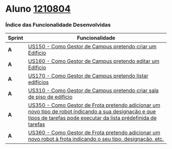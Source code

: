 **Aluno [1210804](./)**
========================

### Índice das Funcionalidade Desenvolvidas ###

| Sprint | Funcionalidade                                                                                                                                                                      |
|--------|-------------------------------------------------------------------------------------------------------------------------------------------------------------------------------------|
|  **A**  | [US150 - Como Gestor de Campus pretendo criar um Edificio](US150/readme.md)                                                                                  |
|  **A**  | [US160 - Como Gestor de Campus pretendo editar um Edificio](US160/readme.md)                                                                                       |
|  **A**  | [US170 - Como Gestor de Campus pretendo listar edifícios](US170/readme.md)                                                                                       |
|  **A**  | [US310 - Como Gestor de Campus pretendo criar sala de piso de edifício](US310/readme.md)                                                                                       |
|  **A**  | [US350 - Como Gestor de Frota pretendo adicionar um novo tipo de robot indicando a sua designação e que tipos de tarefas pode executar da lista prédefinida de tarefas](US350/readme.md)                                                                                       |
|  **A**  | [US360 - Como Gestor de Frota pretendo adicionar um novo robot à frota indicando o seu tipo, designação, etc.](US360/readme.md)                                                                                       |